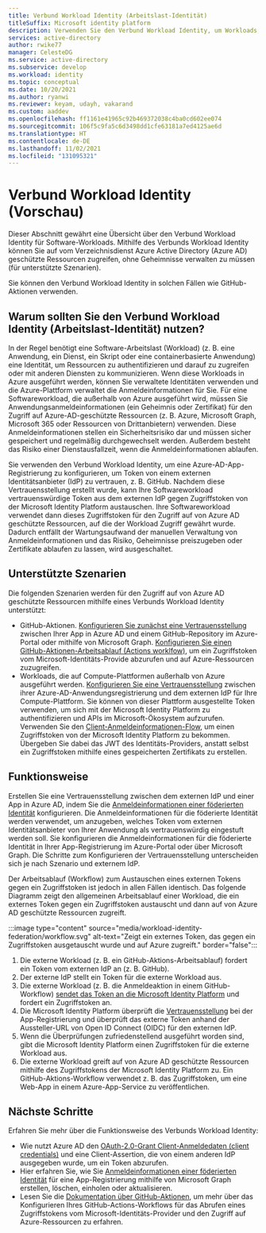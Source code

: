 ```yaml
---
title: Verbund Workload Identity (Arbeitslast-Identität)
titleSuffix: Microsoft identity platform
description: Verwenden Sie den Verbund Workload Identity, um Workloads, die außerhalb von Azure ausgeführt werden, Zugriff auf die von Azure geschützten AD-Ressourcen ohne Verwendung von Geheimnissen oder Zertifikaten zu gewähren. Dadurch müssen Entwickler langlebige Geheimnisse oder Zertifikate außerhalb von Azure nicht mehr speichern und verwalten.
services: active-directory
author: rwike77
manager: CelesteDG
ms.service: active-directory
ms.subservice: develop
ms.workload: identity
ms.topic: conceptual
ms.date: 10/20/2021
ms.author: ryanwi
ms.reviewer: keyam, udayh, vakarand
ms.custom: aaddev
ms.openlocfilehash: ff1161e41965c92b469372038c4ba0cd602ee074
ms.sourcegitcommit: 106f5c9fa5c6d3498dd1cfe63181a7ed4125ae6d
ms.translationtype: HT
ms.contentlocale: de-DE
ms.lasthandoff: 11/02/2021
ms.locfileid: "131095321"
---
```

# <a name="workload-identity-federation-preview"></a>Verbund Workload Identity (Vorschau)
Dieser Abschnitt gewährt eine Übersicht über den Verbund Workload Identity für Software-Workloads. Mithilfe des Verbunds Workload Identity können Sie auf vom Verzeichnisdienst Azure Active Directory (Azure AD) geschützte Ressourcen zugreifen, ohne Geheimnisse verwalten zu müssen (für unterstützte Szenarien).

Sie können den Verbund Workload Identity in solchen Fällen wie GitHub-Aktionen verwenden.

## <a name="why-use-workload-identity-federation"></a>Warum sollten Sie den Verbund Workload Identity (Arbeitslast-Identität) nutzen?

In der Regel benötigt eine Software-Arbeitslast (Workload) (z. B. eine Anwendung, ein Dienst, ein Skript oder eine containerbasierte Anwendung) eine Identität, um Ressourcen zu authentifizieren und darauf zu zugreifen oder mit anderen Diensten zu kommunizieren.  Wenn diese Workloads in Azure ausgeführt werden, können Sie verwaltete Identitäten verwenden und die Azure-Plattform verwaltet die Anmeldeinformationen für Sie.  Für eine Softwareworkload, die außerhalb von Azure ausgeführt wird, müssen Sie Anwendungsanmeldeinformationen (ein Geheimnis oder Zertifikat) für den Zugriff auf Azure-AD-geschützte Ressourcen (z. B. Azure, Microsoft Graph, Microsoft 365 oder Ressourcen von Drittanbietern) verwenden.  Diese Anmeldeinformationen stellen ein Sicherheitsrisiko dar und müssen sicher gespeichert und regelmäßig durchgewechselt werden. Außerdem besteht das Risiko einer Dienstausfallzeit, wenn die Anmeldeinformationen ablaufen.

Sie verwenden den Verbund Workload Identity, um eine Azure-AD-App-Registrierung zu konfigurieren, um Token von einem externen Identitätsanbieter (IdP) zu vertrauen, z. B. GitHub.  Nachdem diese Vertrauensstellung erstellt wurde, kann Ihre Softwareworkload vertrauenswürdige Token aus dem externen IdP gegen Zugriffstoken von der Microsoft Identity Platform austauschen.  Ihre Softwareworkload verwendet dann dieses Zugriffstoken für den Zugriff auf von Azure AD geschützte Ressourcen, auf die der Workload Zugriff gewährt wurde. Dadurch entfällt der Wartungsaufwand der manuellen Verwaltung von Anmeldeinformationen und das Risiko, Geheimnisse preiszugeben oder Zertifikate ablaufen zu lassen, wird ausgeschaltet.

## <a name="supported-scenarios"></a>Unterstützte Szenarien

Die folgenden Szenarien werden für den Zugriff auf von Azure AD geschützte Ressourcen mithilfe eines Verbunds Workload Identity unterstützt:

- GitHub-Aktionen. [Konfigurieren Sie zunächst eine Vertrauensstellung](workload-identity-federation-create-trust-github.md) zwischen Ihrer App in Azure AD und einem GitHub-Repository im Azure-Portal oder mithilfe von Microsoft Graph. [Konfigurieren Sie einen GitHub-Aktionen-Arbeitsablauf (Actions worklfow)](/azure/developer/github/connect-from-azure), um ein Zugriffstoken vom Microsoft-Identitäts-Provide abzurufen und auf Azure-Ressourcen zuzugreifen.
- Workloads, die auf Compute-Plattformen außerhalb von Azure ausgeführt werden. [Konfigurieren Sie eine Vertrauensstellung](workload-identity-federation-create-trust.md) zwischen ihrer Azure-AD-Anwendungsregistrierung und dem externen IdP für Ihre Compute-Plattform. Sie können von dieser Plattform ausgestellte Token verwenden, um sich mit der Microsoft Identity Platform zu authentifizieren und APIs im Microsoft-Ökosystem aufzurufen. Verwenden Sie den [Client-Anmeldeinformationen-Flow](v2-oauth2-client-creds-grant-flow.md#third-case-access-token-request-with-a-federated-credential), um einen Zugriffstoken von der Microsoft Identity Platform zu bekommen. Übergeben Sie dabei das JWT des Identitäts-Providers, anstatt selbst ein Zugriffstoken mithilfe eines gespeicherten Zertifikats zu erstellen.

## <a name="how-it-works"></a>Funktionsweise
Erstellen Sie eine Vertrauensstellung zwischen dem externen IdP und einer App in Azure AD, indem Sie die [Anmeldeinformationen einer föderierten Identität](/graph/api/resources/federatedidentitycredentials-overview?view=graph-rest-beta&preserve-view=true) konfigurieren. Die Anmeldeinformationen für die föderierte Identität werden verwendet, um anzugeben, welches Token vom externen Identitätsanbieter von Ihrer Anwendung als vertrauenswürdig eingestuft werden soll. Sie konfigurieren die Anmeldeinformationen für die föderierte Identität in Ihrer App-Registrierung im Azure-Portal oder über Microsoft Graph.  Die Schritte zum Konfigurieren der Vertrauensstellung unterscheiden sich je nach Szenario und externem IdP.

Der Arbeitsablauf (Workflow) zum Austauschen eines externen Tokens gegen ein Zugriffstoken ist jedoch in allen Fällen identisch. Das folgende Diagramm zeigt den allgemeinen Arbeitsablauf einer Workload, die ein externes Token gegen ein Zugriffstoken austauscht und dann auf von Azure AD geschützte Ressourcen zugreift.

:::image type="content" source="media/workload-identity-federation/workflow.svg" alt-text="Zeigt ein externes Token, das gegen ein Zugriffstoken ausgetauscht wurde und auf Azure zugreift." border="false":::

1. Die externe Workload (z. B. ein GitHub-Aktions-Arbeitsablauf) fordert ein Token vom externen IdP an (z. B. GitHub).
1. Der externe IdP stellt ein Token für die externe Workload aus.
1. Die externe Workload (z. B. die Anmeldeaktion in einem GitHub-Workflow) [sendet das Token an die Microsoft Identity Platform](v2-oauth2-client-creds-grant-flow.md#third-case-access-token-request-with-a-federated-credential) und fordert ein Zugriffstoken an.
1. Die Microsoft Identity Platform überprüft die [Vertrauensstellung](workload-identity-federation-create-trust.md) bei der App-Registrierung und überprüft das externe Token anhand der Aussteller-URL von Open ID Connect (OIDC) für den externen IdP.
1. Wenn die Überprüfungen zufriedenstellend ausgeführt worden sind, gibt die Microsoft Identity Platform einen Zugriffstoken für die externe Workload aus.
1. Die externe Workload greift auf von Azure AD geschützte Ressourcen mithilfe des Zugriffstokens der Microsoft Identity Platform zu. Ein GitHub-Aktions-Workflow verwendet z. B. das Zugriffstoken, um eine Web-App in einem Azure-App-Service zu veröffentlichen.

## <a name="next-steps"></a>Nächste Schritte
Erfahren Sie mehr über die Funktionsweise des Verbunds Workload Identity:
- Wie nutzt Azure AD den [OAuth-2.0-Grant Client-Anmeldedaten (client credentials)](v2-oauth2-client-creds-grant-flow.md#third-case-access-token-request-with-a-federated-credential) und eine Client-Assertion, die von einem anderen IdP ausgegeben wurde, um ein Token abzurufen.
- Hier erfahren Sie, wie Sie [Anmeldeinformationen einer föderierten Identität](/graph/api/resources/federatedidentitycredentials-overview?view=graph-rest-beta&preserve-view=true) für eine App-Registrierung mithilfe von Microsoft Graph erstellen, löschen, einholen oder aktualisieren.
- Lesen Sie die [Dokumentation über GitHub-Aktionen](https://docs.github.com/actions/deployment/security-hardening-your-deployments/configuring-openid-connect-in-azure), um mehr über das Konfigurieren Ihres GitHub-Actions-Workflows für das Abrufen eines Zugriffstokens vom Microsoft-Identitäts-Provider und den Zugriff auf Azure-Ressourcen zu erfahren.
